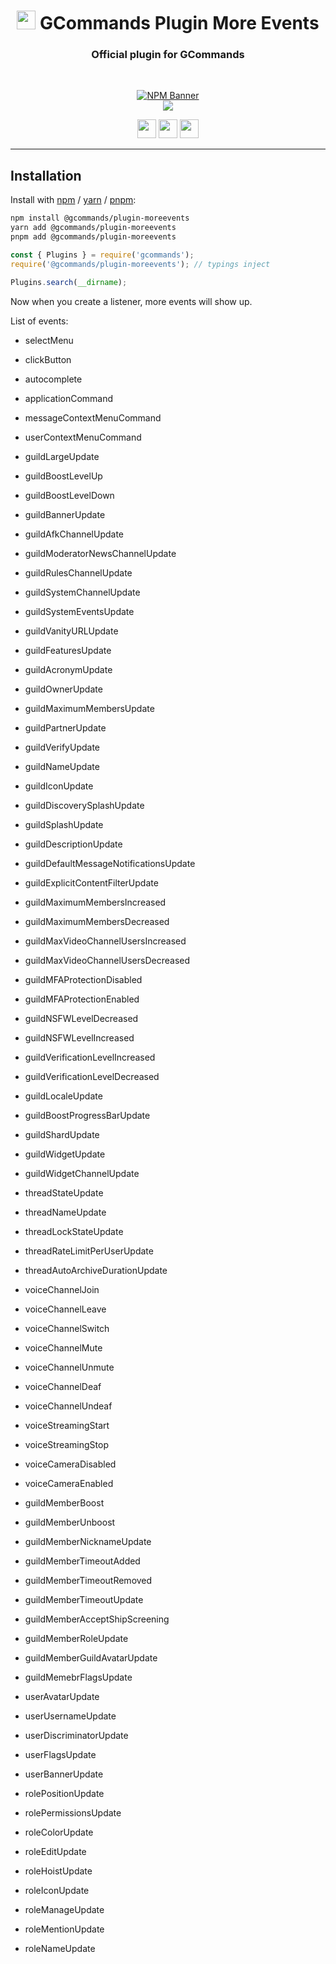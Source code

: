 <div align="center">
    
   # <img src="https://cdn.discordapp.com/avatars/834822955229380619/7d0142158babe0375e7cc633e87c06d4.png" height="30"> GCommands Plugin More Events
   ### Official plugin for GCommands
    
  <br />
  <p>
    <a href="https://www.npmjs.com/package/@gcommands/plugin-moreevents"><img src="https://nodei.co/npm/@gcommands/plugin-moreevents.png?downloads=true&stars=true" alt="NPM Banner"></a>
    <br />
    <a href="https://discord.gg/AjKJSBbGm2"><img src="https://discord.com/api/guilds/833628077556367411/embed.png?style=banner2" /></a>
  </p>
  <p>
    <a href="https://ko-fi.com/H2H05FNRL"><img src="https://img.shields.io/badge/Kofi-Donate-yellow?style=for-the-badge" height="30" /></a>
    <a href="https://github.com/Garlic-Team/gcommands-addons"><img src="https://img.shields.io/badge/Open-Source-blue?style=for-the-badge" height="30" /></a>
    <img src="https://img.shields.io/badge/Made%20With-TypeScript-red?style=for-the-badge" height="30" />
  </p>
</div>

---

## Installation

Install with [npm](https://www.npmjs.com/) / [yarn](https://yarnpkg.com) / [pnpm](https://pnpm.js.org/):

```sh
npm install @gcommands/plugin-moreevents
yarn add @gcommands/plugin-moreevents
pnpm add @gcommands/plugin-moreevents
```

```js
const { Plugins } = require('gcommands');
require('@gcommands/plugin-moreevents'); // typings inject

Plugins.search(__dirname);
```

Now when you create a listener, more events will show up.

List of events:
- selectMenu
- clickButton
- autocomplete
- applicationCommand
- messageContextMenuCommand
- userContextMenuCommand

- guildLargeUpdate
- guildBoostLevelUp
- guildBoostLevelDown
- guildBannerUpdate
- guildAfkChannelUpdate
- guildModeratorNewsChannelUpdate
- guildRulesChannelUpdate
- guildSystemChannelUpdate
- guildSystemEventsUpdate
- guildVanityURLUpdate
- guildFeaturesUpdate
- guildAcronymUpdate
- guildOwnerUpdate
- guildMaximumMembersUpdate
- guildPartnerUpdate
- guildVerifyUpdate
- guildNameUpdate
- guildIconUpdate
- guildDiscoverySplashUpdate
- guildSplashUpdate
- guildDescriptionUpdate
- guildDefaultMessageNotificationsUpdate
- guildExplicitContentFilterUpdate
- guildMaximumMembersIncreased
- guildMaximumMembersDecreased
- guildMaxVideoChannelUsersIncreased
- guildMaxVideoChannelUsersDecreased
- guildMFAProtectionDisabled
- guildMFAProtectionEnabled
- guildNSFWLevelDecreased
- guildNSFWLevelIncreased
- guildVerificationLevelIncreased
- guildVerificationLevelDecreased
- guildLocaleUpdate
- guildBoostProgressBarUpdate
- guildShardUpdate
- guildWidgetUpdate
- guildWidgetChannelUpdate

- threadStateUpdate
- threadNameUpdate
- threadLockStateUpdate
- threadRateLimitPerUserUpdate
- threadAutoArchiveDurationUpdate

- voiceChannelJoin
- voiceChannelLeave
- voiceChannelSwitch
- voiceChannelMute
- voiceChannelUnmute
- voiceChannelDeaf
- voiceChannelUndeaf
- voiceStreamingStart
- voiceStreamingStop
- voiceCameraDisabled
- voiceCameraEnabled

- guildMemberBoost
- guildMemberUnboost
- guildMemberNicknameUpdate
- guildMemberTimeoutAdded
- guildMemberTimeoutRemoved
- guildMemberTimeoutUpdate
- guildMemberAcceptShipScreening
- guildMemberRoleUpdate
- guildMemberGuildAvatarUpdate
- guildMemebrFlagsUpdate

- userAvatarUpdate
- userUsernameUpdate
- userDiscriminatorUpdate
- userFlagsUpdate
- userBannerUpdate

- rolePositionUpdate
- rolePermissionsUpdate
- roleColorUpdate
- roleEditUpdate
- roleHoistUpdate
- roleIconUpdate
- roleManageUpdate
- roleMentionUpdate
- roleNameUpdate
